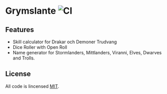 # Grymslante ![CI](https://github.com/syradar/grymslante/workflows/CI/badge.svg)

## Features

- Skill calculator for Drakar och Demoner Trudvang
- Dice Roller with Open Roll
- Name generator for Stormlanders, Mittlanders, Viranni, Elves, Dwarves and Trolls.


## License

All code is lincensed [MIT](https://github.com/syradar/grymslante/blob/master/LICENSE).
